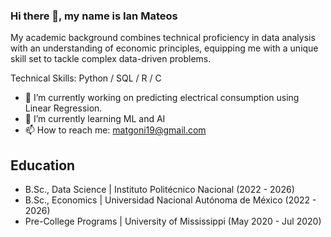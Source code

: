 ### Hi there 👋, my name is Ian Mateos
My academic background combines technical proficiency in data analysis with an understanding of economic principles, equipping me with a unique skill set to tackle complex data-driven problems.

Technical Skills: Python / SQL / R / C 

- 🔭 I’m currently working on predicting electrical consumption using Linear Regression. 
- 🌱 I’m currently learning ML and AI 
- 📫 How to reach me: matgoni19@gmail.com

## Education
- B.Sc., Data Science | Instituto Politécnico Nacional (2022 - 2026)
- B.Sc., Economics | Universidad Nacional Autónoma de México (2022 - 2026)
- Pre-College Programs | University of Mississippi (May 2020 - Jul 2020)

